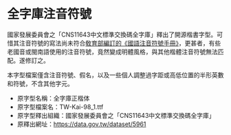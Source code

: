 # 全字庫注音符號

國家發展委員會之「CNS11643中文標準交換碼全字庫」釋出了開源楷書字型。可惜其注音符號的寫法尚未符合[敎育部編訂的《國語注音符號手冊》](https://language.moe.gov.tw/001/Upload/files/site_content/M0001/juyin/index.html)，更甚者，有些老國音或閩南語使用的注音符號，竟然變成明體風格，與其他楷體注音符號無法匹配。遂修訂之。

本字型檔案僅含注音符號、假名，以及一些個人調整過字距或高低位置的半形英數和符號，不含其他字元。

* 原字型名稱：全字庫正楷体
* 原字型檔案名：TW-Kai-98_1.ttf
* 原字型釋出組織：國家發展委員會之「CNS11643中文標準交換碼全字庫」
* 原釋出網址：https://data.gov.tw/dataset/5961
